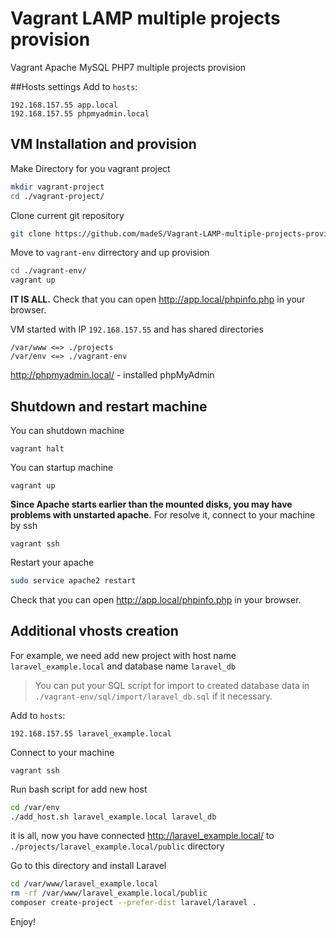 # Vagrant LAMP multiple projects provision
Vagrant Apache MySQL PHP7 multiple projects provision

##Hosts settings
Add to `hosts`:
```
192.168.157.55 app.local
192.168.157.55 phpmyadmin.local
```

## VM Installation and provision

Make Directory for you vagrant project
```bash
mkdir vagrant-project
cd ./vagrant-project/
```

Clone current git repository
```bash
git clone https://github.com/madeS/Vagrant-LAMP-multiple-projects-provision.git .
```

Move to `vagrant-env` dirrectory and up provision
```bash
cd ./vagrant-env/
vagrant up
```

**IT IS ALL.**
Check that you can open http://app.local/phpinfo.php in your browser.


VM started with IP `192.168.157.55` and has shared directories
```
/var/www <=> ./projects
/var/env <=> ./vagrant-env
```
http://phpmyadmin.local/ - installed phpMyAdmin

## Shutdown and restart machine
You can shutdown machine
```
vagrant halt
```
You can startup machine
```
vagrant up
```
**Since Apache starts earlier than the mounted disks, you may have problems with unstarted apache.**
For resolve it, connect to your machine by ssh
```
vagrant ssh
```
Restart your apache
```bash
sudo service apache2 restart
```
Check that you can open http://app.local/phpinfo.php in your browser.

## Additional vhosts creation

For example, we need add new project with host name `laravel_example.local` and database name `laravel_db`

> You can put your SQL script for import to created database data  in `./vagrant-env/sql/import/laravel_db.sql` if it necessary.

Add to `hosts`:
```
192.168.157.55 laravel_example.local
```

Connect to your machine
```
vagrant ssh
```
Run bash script for add new host
```bash
cd /var/env
./add_host.sh laravel_example.local laravel_db
```

it is all, now you have connected  http://laravel_example.local/ to `./projects/laravel_example.local/public` directory

Go to this directory and install Laravel
```bash
cd /var/www/laravel_example.local
rm -rf /var/www/laravel_example.local/public
composer create-project --prefer-dist laravel/laravel .
```

Enjoy!
